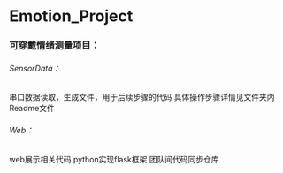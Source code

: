 # Emotion_Project
### 可穿戴情绪测量项目：
###### SensorData：
串口数据读取，生成文件，用于后续步骤的代码
具体操作步骤详情见文件夹内Readme文件

###### Web：
web展示相关代码
python实现flask框架
团队间代码同步仓库
